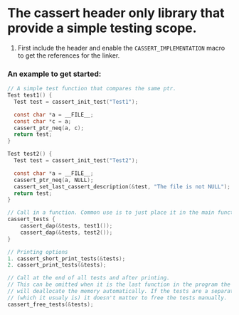 # The cassert header only library that provide a simple testing scope.

1. First include the header and enable the `CASSERT_IMPLEMENTATION` macro to get the references for the linker.

### An example to get started:
```C
// A simple test function that compares the same ptr.
Test test1() {
  Test test = cassert_init_test("Test1");

  const char *a = __FILE__;
  const char *c = a;
  cassert_ptr_neq(a, c);
  return test;
}

Test test2() {
  Test test = cassert_init_test("Test2");

  const char *a = __FILE__;
  cassert_ptr_neq(a, NULL);
  cassert_set_last_cassert_description(&test, "The file is not NULL");
  return test;
}

// Call in a function. Common use is to just place it in the main function.
cassert_tests {
    cassert_dap(&tests, test1());
    cassert_dap(&tests, test2());
}

// Printing options
1. cassert_short_print_tests(&tests);
2. cassert_print_tests(&tests);

// Call at the end of all tests and after printing.
// This can be omitted when it is the last function in the program the OS
// will deallocate the memory automatically. If the tests are a separate program
// (which it usualy is) it doesn't matter to free the tests manually.
cassert_free_tests(&tests);
```
